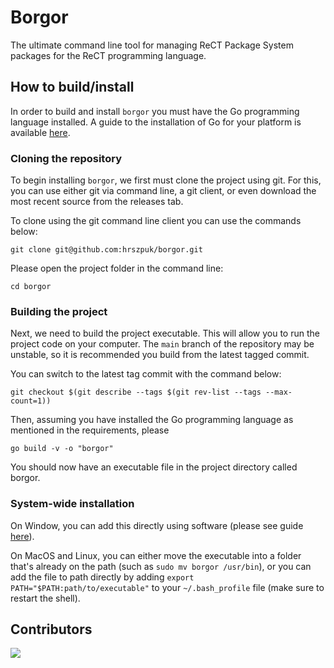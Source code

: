 # Borgor
The ultimate command line tool for managing ReCT Package System packages for the ReCT programming language.

## How to build/install 
In order to build and install `borgor` you must have the Go programming language installed.
A guide to the installation of Go for your platform is available [here](https://go.dev/doc/install).

### Cloning the repository
To begin installing `borgor`, we first must clone the project using git.
For this, you can use either git via command line, a git client, or even download the most recent source from the releases tab.

To clone using the git command line client you can use the commands below:
``` 
git clone git@github.com:hrszpuk/borgor.git
```

Please open the project folder in the command line:
``` 
cd borgor
```

### Building the project
Next, we need to build the project executable. 
This will allow you to run the project code on your computer.
The `main` branch of the repository may be unstable, so it is recommended you build from the latest tagged commit.

You can switch to the latest tag commit with the command below:
``` 
git checkout $(git describe --tags $(git rev-list --tags --max-count=1))
```

Then, assuming you have installed the Go programming language as mentioned in the requirements, please 
``` 
go build -v -o "borgor"
```
You should now have an executable file in the project directory called borgor.

### System-wide installation
On Window, you can add this directly using software (please see guide [here](https://learn.microsoft.com/en-us/previous-versions/office/developer/sharepoint-2010/ee537574(v=office.14))).

On MacOS and Linux, you can either move the executable into a folder that's already on the path (such as `sudo mv borgor /usr/bin`),
or you can add the file to path directly by adding `export PATH="$PATH:path/to/executable"` to your `~/.bash_profile` file (make sure to restart the shell).

## Contributors 
<a href="https://github.com/hrszpuk/borgor/graphs/contributors">
  <img src="https://contrib.rocks/image?repo=hrszpuk/borgor" />
</a>

